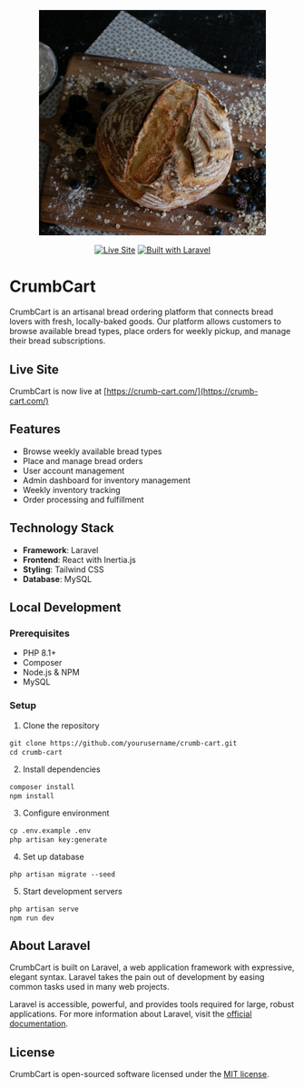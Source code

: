 <p align="center"><img src="public/images/bread-social.png" width="400" alt="CrumbCart Logo"></p>

<p align="center">
<a href="https://crumb-cart.com"><img src="https://img.shields.io/badge/Live-crumb--cart.com-brightgreen" alt="Live Site"></a>
<a href="https://laravel.com"><img src="https://img.shields.io/badge/Built%20with-Laravel-red" alt="Built with Laravel"></a>
</p>

# CrumbCart

CrumbCart is an artisanal bread ordering platform that connects bread lovers with fresh, locally-baked goods. Our platform allows customers to browse available bread types, place orders for weekly pickup, and manage their bread subscriptions.

## Live Site

CrumbCart is now live at [https://crumb-cart.com/](https://crumb-cart.com/)

## Features

-   Browse weekly available bread types
-   Place and manage bread orders
-   User account management
-   Admin dashboard for inventory management
-   Weekly inventory tracking
-   Order processing and fulfillment

## Technology Stack

-   **Framework**: Laravel
-   **Frontend**: React with Inertia.js
-   **Styling**: Tailwind CSS
-   **Database**: MySQL

## Local Development

### Prerequisites

-   PHP 8.1+
-   Composer
-   Node.js & NPM
-   MySQL

### Setup

1. Clone the repository

```
git clone https://github.com/yourusername/crumb-cart.git
cd crumb-cart
```

2. Install dependencies

```
composer install
npm install
```

3. Configure environment

```
cp .env.example .env
php artisan key:generate
```

4. Set up database

```
php artisan migrate --seed
```

5. Start development servers

```
php artisan serve
npm run dev
```

## About Laravel

CrumbCart is built on Laravel, a web application framework with expressive, elegant syntax. Laravel takes the pain out of development by easing common tasks used in many web projects.

Laravel is accessible, powerful, and provides tools required for large, robust applications. For more information about Laravel, visit the [official documentation](https://laravel.com/docs).

## License

CrumbCart is open-sourced software licensed under the [MIT license](https://opensource.org/licenses/MIT).
